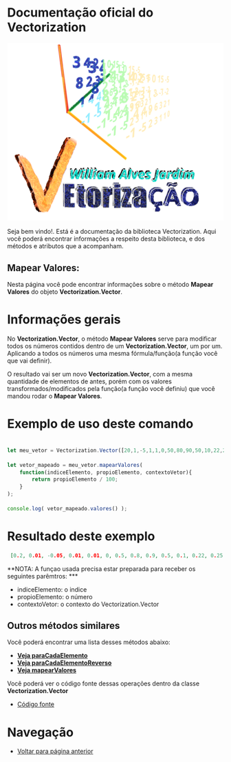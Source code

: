 # Documentação oficial do Vectorization
![Logo do projeto](https://github.com/WilliamJardim/Vectorization/blob/main/imagens/logo512x512.png)

Seja bem vindo!. Está é a documentação da biblioteca Vectorization.
Aqui você poderá encontrar informações a respeito desta biblioteca, e dos métodos e atributos que a acompanham.

## Mapear Valores:
Nesta página você pode encontrar informações sobre o método **Mapear Valores** do objeto **Vectorization.Vector**.

# Informações gerais
No **Vectorization.Vector**, o método **Mapear Valores** serve para modificar todos os números contidos dentro de um **Vectorization.Vector**, um por um. Aplicando a todos os números uma mesma fórmula/função(a função você que vai definir).

O resultado vai ser um novo **Vectorization.Vector**, com a mesma quantidade de elementos de antes, porém com os valores transformados/modificados pela função(a função você definiu) que você mandou rodar o **Mapear Valores**.

# Exemplo de uso deste comando
```javascript

let meu_vetor = Vectorization.Vector([20,1,-5,1,1,0,50,80,90,50,10,22,25,1,6,100]);

let vetor_mapeado = meu_vetor.mapearValores(
    function(indiceElemento, propioElemento, contextoVetor){
        return propioElemento / 100;
    }
);

console.log( vetor_mapeado.valores() );

```

# Resultado deste exemplo
```json
 [0.2, 0.01, -0.05, 0.01, 0.01, 0, 0.5, 0.8, 0.9, 0.5, 0.1, 0.22, 0.25, 0.01, 0.06, 1]
```

**NOTA: A funçao usada precisa estar preparada para receber os seguintes parêmtros: ***
 - indiceElemento: o indice
 - propioElemento: o número
 - contextoVetor: o contexto do Vectorization.Vector

## Outros métodos similares
Você poderá encontrar uma lista desses métodos abaixo:

  - **[Veja paraCadaElemento](../ParaCadaElemento/page.md)** 
  - **[Veja paraCadaElementoReverso](../ParaCadaElementoReverso/page.md)**
  - **[Veja mapearValores](../FiltrarValores/page.md)**

Você poderá ver o código fonte dessas operações dentro da classe **Vectorization.Vector**
* [Código fonte](https://github.com/WilliamJardim/Vectorization/blob/main/src/Vector.js)

# Navegação
* [Voltar para página anterior](../page.md)